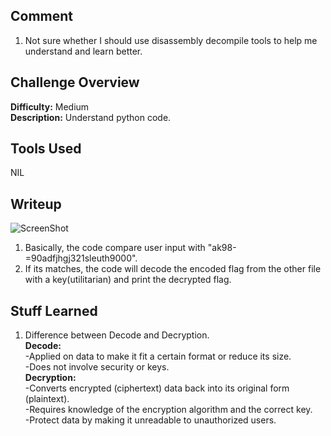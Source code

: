 ## Comment  
1. Not sure whether I should use disassembly decompile tools to help me understand and learn better.  

## Challenge Overview  
**Difficulty:** Medium  
**Description:** Understand python code.  
## Tools Used  
NIL  

## Writeup  
![ScreenShot](https://imgur.com/ZCFDjtc.png)  
1. Basically, the code compare user input with "ak98-=90adfjhgj321sleuth9000".  
2. If its matches, the code will decode the encoded flag from the other file with a key(utilitarian) and print the decrypted flag.  

    
## Stuff Learned  
1. Difference between Decode and Decryption.  
    **Decode:**  
        -Applied on data to make it fit a certain format or reduce its size.  
        -Does not involve security or keys.  
    **Decryption:**  
        -Converts encrypted (ciphertext) data back into its original form (plaintext).  
        -Requires knowledge of the encryption algorithm and the correct key.  
        -Protect data by making it unreadable to unauthorized users.  


